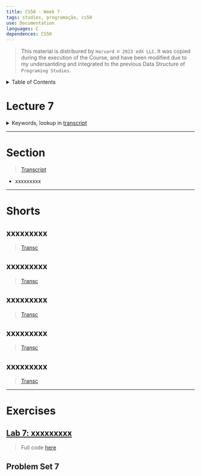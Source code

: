```yaml
---
title: CS50 - Week 7
tags: studies, programação, cs50
use: Documentation
languages: C
dependences: CS50
---
```


> This material is distribured by `Harvard © 2023 edX LLC`. It was copied during the execution of the Course, and have been modified due to my undersantding and integrated to the previous Data Structure of `Programing Studies`.

<details> <summary>Table of Contents</summary>

- [Lecture 7](#lecture-7)
- [Section](#section)
- [Shorts](#shorts)
  - [xxxxxxxxx](#xxxxxxxxx)
  - [xxxxxxxxx](#xxxxxxxxx-1)
  - [xxxxxxxxx](#xxxxxxxxx-2)
  - [xxxxxxxxx](#xxxxxxxxx-3)
  - [xxxxxxxxx](#xxxxxxxxx-4)
- [Exercises](#exercises)
  - [Lab 7: xxxxxxxxx](#lab-7-xxxxxxxxx)
  - [Problem Set 7](#problem-set-7)

</details>

# Lecture 7

<details>
<summary>Keywords, lookup in <a href="./src/transcripts/lecture7.md">transcript</a></summary>

- xxxxxxxxx

</details>



---
# Section 
> [Transcript](./src/transcripts/section7.md)

- xxxxxxxxx

---

# Shorts

## xxxxxxxxx 
> [Transc](./src/transcripts/shorts7_xxxxxxxxx.md)

## xxxxxxxxx
> [Transc](./src/transcripts/shorts7_xxxxxxxxx.md)



## xxxxxxxxx
> [Transc](./src/transcripts/shorts7_xxxxxxxxx.md)



## xxxxxxxxx 
> [Transc](./src/transcripts/shorts7_xxxxxxxxx.md)

## xxxxxxxxx
> [Transc](./src/transcripts/shorts7_xxxxxxxxx.md)



---

# Exercises

## [Lab 7: xxxxxxxxx](./lab7.md)
> Full code [here](./src/lab7.c)

## Problem Set 7

